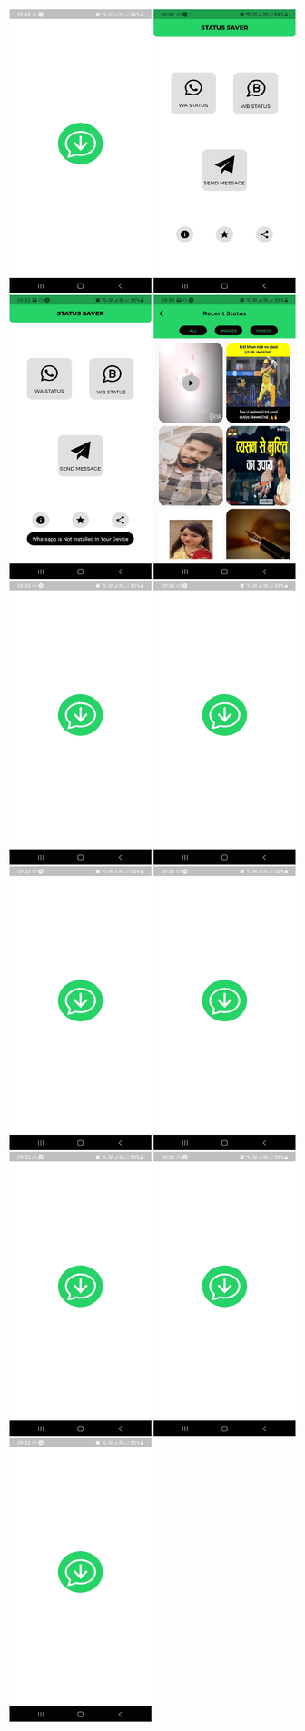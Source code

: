<img src="https://raw.githubusercontent.com/RahulMachhiC/status_saver_flutter/main/screenshots/Screenshot_20220422-095329.jpg" width="250" height="500">

<img src="https://raw.githubusercontent.com/RahulMachhiC/status_saver_flutter/main/screenshots/Screenshot_20220422-095333.jpg" width="250" height="500">
<img src="https://raw.githubusercontent.com/RahulMachhiC/status_saver_flutter/main/screenshots/Screenshot_20220422-095336.jpg" width="250" height="500">
<img src="https://github.com/RahulMachhiC/status_saver_flutter/blob/main/screenshots/Screenshot_20220422-095342.jpg?raw=true" width="250" height="500">
<img src="https://raw.githubusercontent.com/RahulMachhiC/status_saver_flutter/main/screenshots/Screenshot_20220422-095329.jpg" width="250" height="500">
<img src="https://raw.githubusercontent.com/RahulMachhiC/status_saver_flutter/main/screenshots/Screenshot_20220422-095329.jpg" width="250" height="500">
<img src="https://raw.githubusercontent.com/RahulMachhiC/status_saver_flutter/main/screenshots/Screenshot_20220422-095329.jpg" width="250" height="500">
<img src="https://raw.githubusercontent.com/RahulMachhiC/status_saver_flutter/main/screenshots/Screenshot_20220422-095329.jpg" width="250" height="500">
<img src="https://raw.githubusercontent.com/RahulMachhiC/status_saver_flutter/main/screenshots/Screenshot_20220422-095329.jpg" width="250" height="500">
<img src="https://raw.githubusercontent.com/RahulMachhiC/status_saver_flutter/main/screenshots/Screenshot_20220422-095329.jpg" width="250" height="500">
<img src="https://raw.githubusercontent.com/RahulMachhiC/status_saver_flutter/main/screenshots/Screenshot_20220422-095329.jpg" width="250" height="500">
